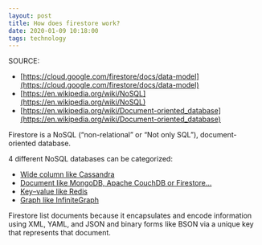 ```yaml
---
layout: post
title: How does firestore work?
date: 2020-01-09 10:18:00
tags: technology
---
```


SOURCE:

- [https://cloud.google.com/firestore/docs/data-model](https://cloud.google.com/firestore/docs/data-model)
- [https://en.wikipedia.org/wiki/NoSQL](https://en.wikipedia.org/wiki/NoSQL)
- [https://en.wikipedia.org/wiki/Document-oriented_database](https://en.wikipedia.org/wiki/Document-oriented_database)

Firestore is a NoSQL (“non-relational” or “Not only SQL”), document-oriented database.

4 different NoSQL databases can be categorized:

- [Wide column like Cassandra]()
- [Document like MongoDB, Apache CouchDB or Firestore…]()
- [Key–value like Redis]()
- [Graph like InfiniteGraph]()

Firestore list documents because it encapsulates and encode information using XML, YAML, and JSON and binary forms like BSON via a unique key that represents that document.
